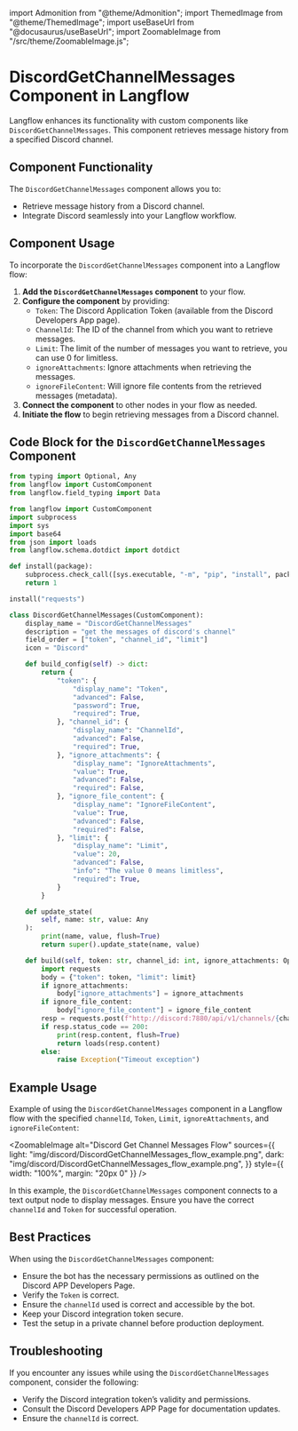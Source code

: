 import Admonition from "@theme/Admonition";
import ThemedImage from "@theme/ThemedImage";
import useBaseUrl from "@docusaurus/useBaseUrl";
import ZoomableImage from "/src/theme/ZoomableImage.js";

# DiscordGetChannelMessages Component in Langflow

Langflow enhances its functionality with custom components like `DiscordGetChannelMessages`. This component retrieves message history from a specified Discord channel.

## Component Functionality

<Admonition type="tip" title="Component Functionality">

The `DiscordGetChannelMessages` component allows you to:

- Retrieve message history from a Discord channel.
- Integrate Discord seamlessly into your Langflow workflow.

</Admonition>

## Component Usage

To incorporate the `DiscordGetChannelMessages` component into a Langflow flow:

1. **Add the `DiscordGetChannelMessages` component** to your flow.
2. **Configure the component** by providing:
   - `Token`: The Discord Application Token (available from the Discord Developers App page).
   - `ChannelId`: The ID of the channel from which you want to retrieve messages.
   - `Limit`: The limit of the number of messages you want to retrieve, you can use 0 for limitless.
   - `ignoreAttachments`: Ignore attachments when retrieving the messages.
   - `ignoreFileContent`: Will ignore file contents from the retrieved messages (metadata).
3. **Connect the component** to other nodes in your flow as needed.
4. **Initiate the flow** to begin retrieving messages from a Discord channel.

## Code Block for the `DiscordGetChannelMessages` Component

```python
from typing import Optional, Any
from langflow import CustomComponent
from langflow.field_typing import Data

from langflow import CustomComponent
import subprocess
import sys
import base64
from json import loads
from langflow.schema.dotdict import dotdict

def install(package):
    subprocess.check_call([sys.executable, "-m", "pip", "install", package])
    return 1

install("requests")

class DiscordGetChannelMessages(CustomComponent):
    display_name = "DiscordGetChannelMessages"
    description = "get the messages of discord's channel"
    field_order = ["token", "channel_id", "limit"]
    icon = "Discord"

    def build_config(self) -> dict:
        return {
            "token": {
                "display_name": "Token",
                "advanced": False,
                "password": True,
                "required": True,
            }, "channel_id": {
                "display_name": "ChannelId",
                "advanced": False,
                "required": True,
            }, "ignore_attachments": {
                "display_name": "IgnoreAttachments",
                "value": True,
                "advanced": False,
                "required": False,
            }, "ignore_file_content": {
                "display_name": "IgnoreFileContent",
                "value": True,
                "advanced": False,
                "required": False,
            }, "limit": {
                "display_name": "Limit",
                "value": 20,
                "advanced": False,
                "info": "The value 0 means limitless",
                "required": True,
            }
        }

    def update_state(
        self, name: str, value: Any
    ):
        print(name, value, flush=True)
        return super().update_state(name, value)

    def build(self, token: str, channel_id: int, ignore_attachments: Optional[bool], ignore_file_content: Optional[bool],  limit: int) -> str:
        import requests
        body = {"token": token, "limit": limit}
        if ignore_attachments:
            body["ignore_attachments"] = ignore_attachments
        if ignore_file_content:
            body["ignore_file_content"] = ignore_file_content
        resp = requests.post(f"http://discord:7880/api/v1/channels/{channel_id}/get_messages", json=body)
        if resp.status_code == 200:
            print(resp.content, flush=True)
            return loads(resp.content)
        else:
            raise Exception("Timeout exception")
```

## Example Usage

<Admonition type="info" title="Example Usage">

Example of using the `DiscordGetChannelMessages` component in a Langflow flow with the specified `channelId`, `Token`, `Limit`, `ignoreAttachments`, and `ignoreFileContent`:

<ZoomableImage
  alt="Discord Get Channel Messages Flow"
  sources={{
    light: "img/discord/DiscordGetChannelMessages_flow_example.png",
    dark: "img/discord/DiscordGetChannelMessages_flow_example.png",
  }}
  style={{ width: "100%", margin: "20px 0" }}
/>

In this example, the `DiscordGetChannelMessages` component connects to a text output node to display messages. Ensure you have the correct `channelId` and `Token` for successful operation.

</Admonition>

## Best Practices

<Admonition type="tip" title="Best Practices">

When using the `DiscordGetChannelMessages` component:

- Ensure the bot has the necessary permissions as outlined on the Discord APP Developers Page.
- Verify the `Token` is correct.
- Ensure the `channelId` used is correct and accessible by the bot.
- Keep your Discord integration token secure.
- Test the setup in a private channel before production deployment.

</Admonition>

## Troubleshooting

<Admonition type="caution" title="Troubleshooting">

If you encounter any issues while using the `DiscordGetChannelMessages` component, consider the following:

- Verify the Discord integration token’s validity and permissions.
- Consult the Discord Developers APP Page for documentation updates.
- Ensure the `channelId` is correct.

</Admonition>